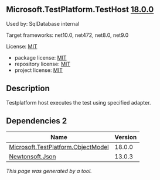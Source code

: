 Microsoft.TestPlatform.TestHost [18.0.0](https://www.nuget.org/packages/Microsoft.TestPlatform.TestHost/18.0.0)
--------------------

Used by: SqlDatabase internal

Target frameworks: net10.0, net472, net8.0, net9.0

License: [MIT](../../../../licenses/mit) 

- package license: [MIT](https://licenses.nuget.org/MIT) 
- repository license: [MIT](https://github.com/microsoft/vstest) 
- project license: [MIT](https://github.com/microsoft/vstest) 

Description
-----------
Testplatform host executes the test using specified adapter.

Dependencies 2
-----------

|Name|Version|
|----------|:----|
|[Microsoft.TestPlatform.ObjectModel](../../../../packages/nuget.org/microsoft.testplatform.objectmodel/18.0.0)|18.0.0|
|[Newtonsoft.Json](../../../../packages/nuget.org/newtonsoft.json/13.0.3)|13.0.3|

*This page was generated by a tool.*